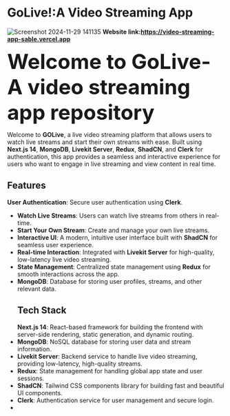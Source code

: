 # GoLive!:A Video Streaming App

![Screenshot 2024-11-29 141135](https://github.com/user-attachments/assets/5fd926e2-183f-47cd-8cd7-cada6c915600)
**Website link:https://video-streaming-app-sable.vercel.app**
<br>

<font size="10">**Welcome to GoLive-A video streaming app repository**</font>

Welcome to **GOLive**, a live video streaming platform that allows users to watch live streams and start their own streams with ease. Built using **Next.js 14**, **MongoDB**, **Livekit Server**, **Redux**, **ShadCN**, and **Clerk** for authentication, this app provides a seamless and interactive experience for users who want to engage in live streaming and view content in real time.
<br>
## Features
**User Authentication**: Secure user authentication using **Clerk**.
- **Watch Live Streams**: Users can watch live streams from others in real-time.
- **Start Your Own Stream**: Create and manage your own live streams.
- **Interactive UI**: A modern, intuitive user interface built with **ShadCN** for seamless user experience.
- **Real-time Interaction**: Integrated with **Livekit Server** for high-quality, low-latency live video streaming.
- **State Management**: Centralized state management using **Redux** for smooth interactions across the app.
- **MongoDB**: Database for storing user profiles, streams, and other relevant data.
  <br>
  ## Tech Stack
  **Next.js 14**: React-based framework for building the frontend with server-side rendering, static generation, and dynamic routing.
- **MongoDB**: NoSQL database for storing user data and stream information.
- **Livekit Server**: Backend service to handle live video streaming, providing low-latency, high-quality streams.
- **Redux**: State management for handling global app state and user sessions.
- **ShadCN**: Tailwind CSS components library for building fast and beautiful UI components.
- **Clerk**: Authentication service for user management and secure login.
- <br>

